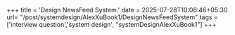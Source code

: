 +++
title = 'Design NewsFeed System.'
date = 2025-07-28T10:06:46+05:30
url= "/post/systemdesign/AlexXuBook1/DesignNewsFeedSystem"
tags = ['interview question','system design', "systemDesignAlexXuBook1"]
+++